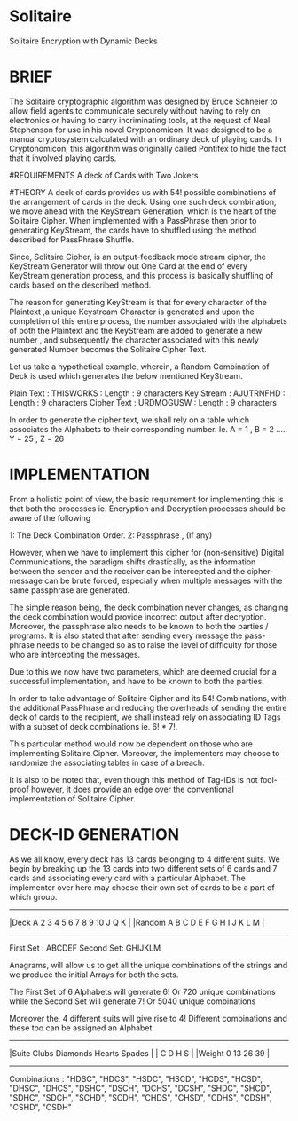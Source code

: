 # Solitaire
Solitaire Encryption with Dynamic Decks

# BRIEF 
The Solitaire cryptographic algorithm was designed by Bruce Schneier to allow field agents to communicate securely without having to rely on electronics or having to carry incriminating tools, at the request of Neal Stephenson for use in his novel Cryptonomicon. It was designed to be a manual cryptosystem calculated with an ordinary deck of playing cards. In Cryptonomicon, this algorithm was originally called Pontifex to hide the fact that it involved playing cards.

#REQUIREMENTS
A deck of Cards with Two Jokers

#THEORY 
A deck of cards provides us with 54! possible combinations of the arrangement of cards in the deck. Using one such deck combination, we move ahead with the KeyStream Generation, which is the heart of the Solitaire Cipher. When implemented with a PassPhrase then prior to generating KeyStream, the cards have to shuffled using the method described for PassPhrase Shuffle.

Since, Solitaire Cipher, is an output-feedback mode stream cipher, the KeyStream Generator will throw out One Card at the end of every KeyStream generation process, and this process is basically shuffling of cards based on the described method. 

The reason for generating KeyStream is that for every character of the Plaintext ,a unique Keystream Character is generated and upon the completion of this entire process, the number associated with the alphabets of both the Plaintext and the KeyStream are added to generate a new number , and subsequently the character associated with this newly generated Number becomes the Solitaire Cipher Text.

Let us take a hypothetical example, wherein, a Random Combination of Deck is used which generates the below mentioned KeyStream.

Plain Text 	: THISWORKS	: Length : 9 characters
Key Stream	: AJUTRNFHD	: Length : 9 characters
Cipher Text	: URDMOGUSW	: Length : 9 characters

In order to generate the cipher text, we shall rely on a table which associates the Alphabets to their corresponding number. Ie. A = 1 , B = 2 ….. Y = 25 , Z = 26

# IMPLEMENTATION
From a holistic point of view, the basic requirement for implementing this is that both the processes ie. Encryption and Decryption processes should be aware of the following 

1: The Deck Combination Order.
2: Passphrase , (If any)

However, when we have to implement this cipher for (non-sensitive) Digital Communications, the paradigm shifts drastically, as the information between the sender and the receiver can be intercepted and the cipher-message can be brute forced, especially when multiple messages with the same passphrase are generated.

The simple reason being, the deck combination never changes, as changing the deck combination would provide incorrect output after decryption. Moreover, the passphrase also needs to be known to both the parties / programs. It is also stated that after sending every message the pass-phrase needs to be changed so as to raise the level of difficulty for those who are intercepting the messages.

Due to this we now have two parameters, which are deemed crucial for a successful implementation, and have to be known to both the parties. 

In order to take advantage of Solitaire Cipher and its 54! Combinations, with the additional PassPhrase and reducing the overheads of sending the entire deck of cards to the recipient, we shall instead rely on associating ID Tags with a subset of deck combinations ie. 6! * 7!. 

This particular method would now be dependent on those who are implementing Solitaire Cipher. Moreover, the implementers may choose to randomize the associating tables in case of a breach.

It is also to be noted that, even though this method of Tag-IDs is not fool-proof however, it does provide an edge over the conventional implementation of Solitaire Cipher. 

# DECK-ID GENERATION
As we all know, every deck has 13 cards belonging to 4 different suits. We begin by breaking up the 13 cards into two different sets of 6 cards and 7 cards and associating every card with a particular Alphabet. The implementer over here may choose their own set of cards to be a part of which group. 

______________________________________
|Deck    A	2	3	4	5	6	7	8	9	10 J Q K |
|Random  A	B	C	D	E	F	G	H	I  J K L M |
______________________________________

First Set : ABCDEF
Second Set: GHIJKLM

Anagrams, will allow us to get all the unique combinations of the strings and we produce the initial Arrays for both the sets.

The First Set of 6 Alphabets will generate 6! Or 720 unique combinations while the Second Set will generate 7! Or 5040 unique combinations

Moreover the, 4 different suits will give rise to 4! Different combinations and these too can be assigned an Alphabet. 

________________________________________
|Suite  Clubs Diamonds  Hearts  Spades |
|       C	    D	        H	      S      |
|Weight 0     13        26      39     |
________________________________________

Combinations : 
"HDSC", "HDCS", "HSDC", "HSCD", "HCDS", "HCSD", "DHSC", "DHCS", "DSHC", "DSCH", "DCHS", "DCSH", 	"SHDC", "SHCD", "SDHC", "SDCH", "SCHD", "SCDH", "CHDS", "CHSD", "CDHS", "CDSH", "CSHD", "CSDH"

